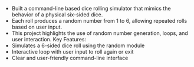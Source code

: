 - Built a command-line based dice rolling simulator that mimics the behavior of a physical six-sided dice. 
- Each roll produces a random number from 1 to 6, allowing repeated rolls based on user input. 
- This project highlights the use of random number generation, loops, and user interaction.
Key Features:
- Simulates a 6-sided dice roll using the random module
- Interactive loop with user input to roll again or exit
- Clear and user-friendly command-line interface
